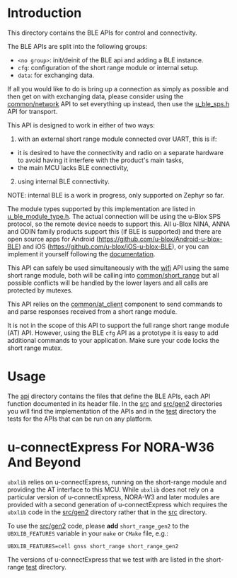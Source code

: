 # Introduction
This directory contains the BLE APIs for control and connectivity.

The BLE APIs are split into the following groups:

- `<no group>`: init/deinit of the BLE api and adding a BLE instance.
- `cfg`: configuration of the short range module or internal setup.
- `data`: for exchanging data.

If all you would like to do is bring up a connection as simply as possible and then get on with exchanging data, please consider using the [common/network](/common/network) API to set everything up instead, then use the [u_ble_sps.h](api/u_ble_sps.h) API for transport.

This API is designed to work in either of two ways:
1.  with an external short range module connected over UART, this is if:
  - it is desired to have the connectivity and radio on a separate hardware to avoid having it interfere with the product's main tasks,
  - the main MCU lacks BLE connectivity,
2. using internal BLE connectivity.

NOTE: internal BLE is a work in progress, only supported on Zephyr so far.

The module types supported by this implementation are listed in [u_ble_module_type.h](api/u_ble_module_type.h). The actual connection will be using the u-Blox SPS protocol, so the remote device needs to support this. All u-Blox NINA, ANNA and ODIN family products support this (if BLE is supported) and there are open source apps for Android  (https://github.com/u-blox/Android-u-blox-BLE) and iOS (https://github.com/u-blox/iOS-u-blox-BLE), or you can implement it yourself following the [documentation](https://www.u-blox.com/sites/default/files/LowEnergySerialPortService_ProtocolSpec_%28UBX-16011192%29.pdf).

This API can safely be used simultaneously with the [wifi](/wifi) API using the same short range module, both will be calling into [common/short_range](/common/short_range) but all possible conflicts will be handled by the lower layers and all calls are protected by mutexes.

This API relies on the [common/at_client](/common/at_client) component to send commands to and parse responses received from a short range module.

It is not in the scope of this API to support the full range short range module (AT) API. However, using the BLE `cfg` API as a prototype it is easy to add additional commands to your application. Make sure your code locks the short range mutex. 

# Usage
The [api](api) directory contains the files that define the BLE APIs, each API function documented in its header file.  In the [src](src) and [src/gen2](src/gen2) directories you will find the implementation of the APIs and in the [test](test) directory the tests for the APIs that can be run on any platform.

# u-connectExpress For NORA-W36 And Beyond
`ubxlib` relies on u-connectExpress, running on the short-range module and providing the AT interface to this MCU.  While `ubxlib` does not rely on a particular version of u-connectExpress, NORA-W3 and later modules are provided with a second generation of u-connectExpress which requires the `ubxlib` code in the [src/gen2](src/gen2) directory rather that in the [src](src) directory.

To use the [src/gen2](src/gen2) code, please **add** `short_range_gen2` to the `UBXLIB_FEATURES` variable in your `make` or `CMake` file, e.g.:

```
UBXLIB_FEATURES=cell gnss short_range short_range_gen2
```

The versions of u-connectExpress that we test with are listed in the short-range [test](/common/short_range/test) directory.
